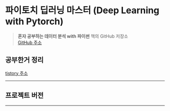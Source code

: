 # 파이토치 딥러닝 마스터 (Deep Learning with Pytorch)
> **혼자 공부하는 데이터 분석 with 파이썬** 책의 GitHub 저장소  
> [GitHub 주소](https://github.com/dy0221/Study_with_book)

## **공부한거 정리**
[tistory 주소](https://dy0221.tistory.com/)

---
## 프로젝트 버전

---
